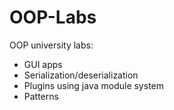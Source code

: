 # OOP-Labs

OOP university labs:
* GUI apps
* Serialization/deserialization
* Plugins using java module system
* Patterns

